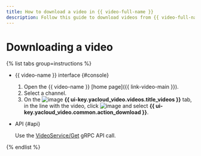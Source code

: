 ```yaml
---
title: How to download a video in {{ video-full-name }}
description: Follow this guide to download videos from {{ video-full-name }}.
---
```


# Downloading a video

{% list tabs group=instructions %}

- {{ video-name }} interface {#console}

   1. Open the {{ video-name }} [home page]({{ link-video-main }}).
   1. Select a channel.
   1. On the ![image](../../../_assets/console-icons/circle-play.svg) **{{ ui-key.yacloud_video.videos.title_videos }}** tab, in the line with the video, click ![image](../../../_assets/console-icons/ellipsis.svg) and select **{{ ui-key.yacloud_video.common.action_download }}**.

- API {#api}

   Use the [VideoService/Get](../../api-ref/grpc/video_service.md#Get) gRPC API call.

{% endlist %}
